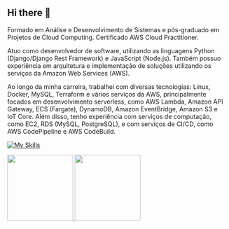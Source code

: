 ## Hi there 👋

Formado em Análise e Desenvolvimento de Sistemas e pós-graduado em Projetos de Cloud Computing. Certificado AWS Cloud Practitioner. 

Atuo como desenvolvedor de software, utilizando as linguagens Python (Django/Django Rest Framework) e JavaScript (Node.js). Também possuo experiência em arquitetura e implementação de soluções utilizando os serviços da Amazon Web Services (AWS).

Ao longo da minha carreira, trabalhei com diversas tecnologias: Linux, Docker, MySQL, Terraform e vários serviços da AWS, principalmente focados em desenvolvimento serverless, como AWS Lambda, Amazon API Gateway, ECS (Fargate), DynamoDB, Amazon EventBridge, Amazon S3 e IoT Core. Além disso, tenho experiência com serviços de computação, como EC2, RDS (MySQL, PostgreSQL), e com serviços de CI/CD, como AWS CodePipeline e AWS CodeBuild.

[![My Skills](https://skillicons.dev/icons?i=py,django,postgres,aws,docker,linux,html,css,javascript,bootstrap)](https://skillicons.dev)
  
<a href="https://github.com/joaosenger">
<img height="150em" src="https://github-readme-stats.vercel.app/api?username=joaosenger&show_icons=true&theme=dark&include_all_commits=true&count_private=true"/>
<img height="150em" src="https://github-readme-stats.vercel.app/api/top-langs/?username=joaosenger&layout=compact&langs_count=7&theme=dark"/>
